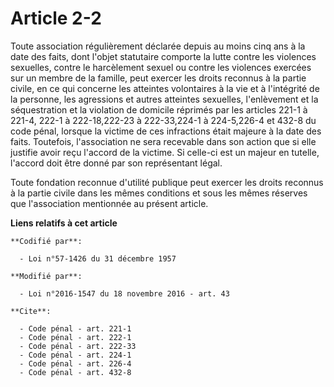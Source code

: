 # Article 2-2

Toute association régulièrement déclarée depuis au moins cinq ans à la date des faits, dont l'objet statutaire comporte la
lutte contre les violences sexuelles, contre le harcèlement sexuel ou contre les violences exercées sur un membre de la
famille, peut exercer les droits reconnus à la partie civile, en ce qui concerne les atteintes volontaires à la vie et à
l'intégrité de la personne, les agressions et autres atteintes sexuelles, l'enlèvement et la séquestration et la violation de
domicile réprimés par les articles 221-1 à 221-4,
222-1 à 222-18,222-23 à 222-33,224-1 à 224-5,226-4 et 432-8 du code pénal, lorsque la victime de ces infractions était
majeure à la date des faits. Toutefois, l'association ne sera recevable dans son action que si elle justifie avoir reçu
l'accord de la victime. Si celle-ci est un majeur en tutelle, l'accord doit être donné par son représentant légal.

Toute fondation reconnue d'utilité publique peut exercer les droits reconnus à la partie civile dans les mêmes conditions et
sous les mêmes réserves que l'association mentionnée au présent article.

**Liens relatifs à cet article**

	**Codifié par**:

	  - Loi n°57-1426 du 31 décembre 1957

	**Modifié par**:

	  - Loi n°2016-1547 du 18 novembre 2016 - art. 43

	**Cite**:

	  - Code pénal - art. 221-1
	  - Code pénal - art. 222-1
	  - Code pénal - art. 222-33
	  - Code pénal - art. 224-1
	  - Code pénal - art. 226-4
	  - Code pénal - art. 432-8
